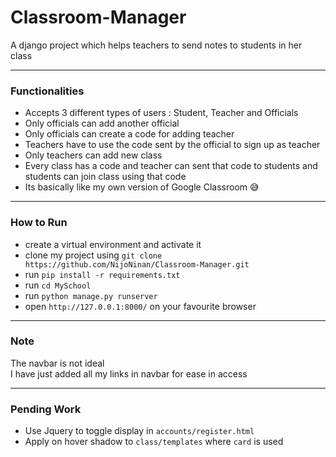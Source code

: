 # Classroom-Manager
A django project which helps teachers to send notes to students in her class  

---

### Functionalities
- Accepts 3 different types of users : Student, Teacher and Officials
- Only officials can add another official
- Only officials can create a code for adding teacher
- Teachers have to use the code sent by the official to sign up as teacher
- Only teachers can add new class
- Every class has a code and teacher can sent that code to students and students can join class using that code
- Its basically like my own version of Google Classroom :sweat_smile:

---

### How to Run
- create a virtual environment and activate it
- clone my project using `git clone https://github.com/NijoNinan/Classroom-Manager.git`
- run `pip install -r requirements.txt`
- run `cd MySchool`
- run `python manage.py runserver`
- open `http://127.0.0.1:8000/` on your favourite browser

---

### Note
The navbar is not ideal  
I have just added all my links in navbar for ease in access

---

### Pending Work
- Use Jquery to toggle display in `accounts/register.html`
- Apply on hover shadow to `class/templates` where `card` is used